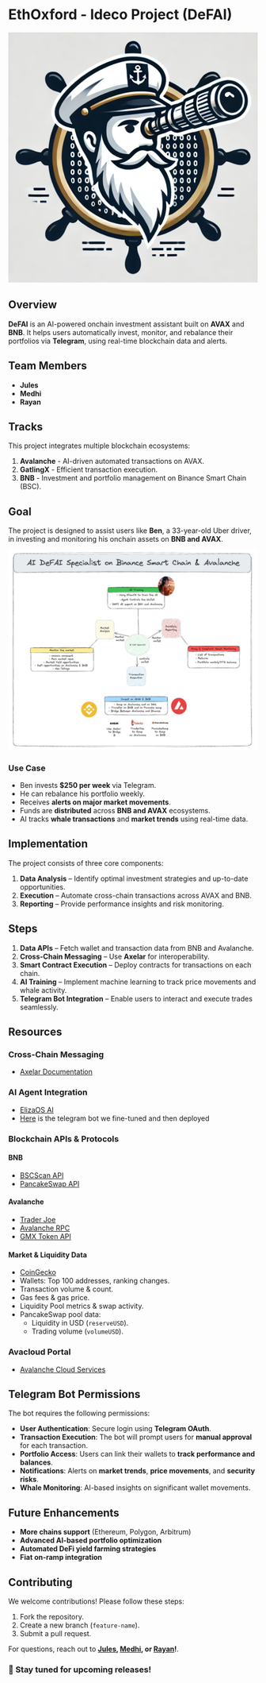 # EthOxford - Ideco Project (DeFAI)

![Project Logo](img/logo.png)

## Overview
**DeFAI** is an AI-powered onchain investment assistant built on **AVAX** and **BNB**. It helps users automatically invest, monitor, and rebalance their portfolios via **Telegram**, using real-time blockchain data and alerts.

## Team Members
- **Jules**
- **Medhi**
- **Rayan**

## Tracks
This project integrates multiple blockchain ecosystems:
1. **Avalanche** - AI-driven automated transactions on AVAX.
2. **GatlingX** - Efficient transaction execution.
3. **BNB** - Investment and portfolio management on Binance Smart Chain (BSC).

## Goal
The project is designed to assist users like **Ben**, a 33-year-old Uber driver, in investing and monitoring his onchain assets on **BNB and AVAX**.

![Explanation_img](img/Explanation-AIAgent-Ideco.jpg)

### Use Case
- Ben invests **$250 per week** via Telegram.
- He can rebalance his portfolio weekly.
- Receives **alerts on major market movements**.
- Funds are **distributed** across **BNB and AVAX** ecosystems.
- AI tracks **whale transactions** and **market trends** using real-time data.

## Implementation
The project consists of three core components:
1. **Data Analysis** – Identify optimal investment strategies and up-to-date opportunities.
2. **Execution** – Automate cross-chain transactions across AVAX and BNB.
3. **Reporting** – Provide performance insights and risk monitoring.

## Steps
1. **Data APIs** – Fetch wallet and transaction data from BNB and Avalanche.
2. **Cross-Chain Messaging** – Use **Axelar** for interoperability.
3. **Smart Contract Execution** – Deploy contracts for transactions on each chain.
4. **AI Training** – Implement machine learning to track price movements and whale activity.
5. **Telegram Bot Integration** – Enable users to interact and execute trades seamlessly.

## Resources

### Cross-Chain Messaging
- [Axelar Documentation](https://docs.axelar.dev/)

### AI Agent Integration
- [ElizaOS AI](https://www.elizaos.ai/)
- [Here](https://t.me/EthOxford_bot) is the telegram bot we fine-tuned and then deployed

### Blockchain APIs & Protocols
#### **BNB**
- [BSCScan API](https://docs.bscscan.com/)
- [PancakeSwap API](https://thegraph.com/explorer/subgraphs/A1fvJWQLBeUAggX2WQTMm3FKjXTekNXo77ZySun4YN2m?view=Query&chain=arbitrum-one)

#### **Avalanche**
- [Trader Joe](https://traderjoexyz.com/)
- [Avalanche RPC](https://api.avax.network/ext/bc/C/rpc)
- [GMX Token API](https://gmx-avax-server.uc.r.appspot.com/tokens)

#### **Market & Liquidity Data**
- [CoinGecko](https://www.coingecko.com/)
- Wallets: Top 100 addresses, ranking changes.
- Transaction volume & count.
- Gas fees & gas price.
- Liquidity Pool metrics & swap activity.
- PancakeSwap pool data:
  - Liquidity in USD (`reserveUSD`).
  - Trading volume (`volumeUSD`).

### Avacloud Portal
- [Avalanche Cloud Services](https://avacloud.io/)

## Telegram Bot Permissions
The bot requires the following permissions:
- **User Authentication**: Secure login using **Telegram OAuth**.
- **Transaction Execution**: The bot will prompt users for **manual approval** for each transaction.
- **Portfolio Access**: Users can link their wallets to **track performance and balances**.
- **Notifications**: Alerts on **market trends**, **price movements**, and **security risks**.
- **Whale Monitoring**: AI-based insights on significant wallet movements.

## Future Enhancements
- **More chains support** (Ethereum, Polygon, Arbitrum)
- **Advanced AI-based portfolio optimization**
- **Automated DeFi yield farming strategies**
- **Fiat on-ramp integration**

## Contributing
We welcome contributions! Please follow these steps:
1. Fork the repository.
2. Create a new branch (`feature-name`).
3. Submit a pull request.

For questions, reach out to **[Jules](https://github.com/julesfoa), [Medhi](https://github.com/Dimeh91), or [Rayan](https://github.com/rayan-elidrissi)!**.

### 🚀 Stay tuned for upcoming releases!
